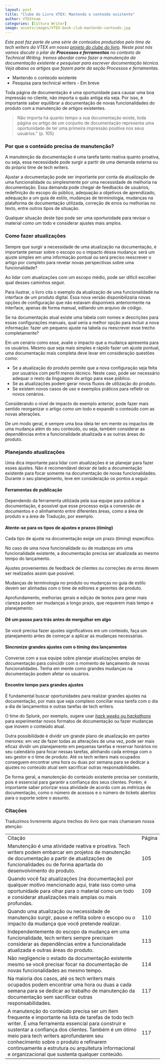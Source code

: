 ```yaml
---
layout: post
title: "Clube do Livro VTEX: Mantendo o conteúdo existente"
author: VTEXteam
categories: [Cultura Writer]
image: assets/images/VTEX-book-club-mantendo-conteudo.jpg
---
```



_Este post faz parte de uma série de conteúdos produzidos pelo time de tech writers da VTEX em nosso [projeto do clube do livro](https://techwriting.com.br/clube-do-livro-vtex-the-product-is-docs). Neste post nós vamos discutir o pilar de **Processos e ferramentas** no contexto de Technical Writing. Iremos abordar como fazer a manutenção da documentação existente e pesquisar para escrever documentação técnica. Veja abaixo os artigos que fazem parte da seção Processos e ferramentas._

* Mantendo o conteúdo existente
* Pesquisa para technical writers - Em breve


Toda página de documentação é uma oportunidade para causar uma boa impressão no cliente, não importa o quão antiga ela seja. Por isso, é importante saber equilibrar a documentação de novas funcionalidades do produto com a manutenção de artigos existentes.

> Não importa há quanto tempo a sua documentação existe, toda página ou artigo de um conjunto de documentação representa uma oportunidade de ter uma primeira impressão positiva nos seus usuários.” (p. 105)


### Por que o conteúdo precisa de manutenção?

A manutenção da documentação é uma tarefa tanto reativa quanto proativa, ou seja, essa necessidade pode surgir a partir de uma demanda externa ou do próprio time de tech writers.

Ajustar a documentação pode ser importante por conta da atualização de uma funcionalidade ou simplesmente por uma necessidade de melhoria na documentação. Essa demanda pode chegar de feedbacks de usuários, redefinição do escopo do público, adequação a objetivos de aprendizado, adequação a um guia de estilo, mudanças de terminologia, mudanças na plataforma de documentação utilizada, correção de erros ou melhorias no texto, entre outros tipos de situação.

Qualquer situação deste tipo pode ser uma oportunidade para revisar o material como um todo e considerar ajustes mais amplos.


### Como fazer atualizações

Sempre que surgir a necessidade de uma atualização na documentação, é importante pensar sobre o escopo ou o impacto dessa mudança: será um ajuste simples em uma informação pontual ou será preciso reescrever o artigo por completo para revelar novas perspectivas sobre uma funcionalidade?

Ao lidar com atualizações com um escopo médio, pode ser difícil escolher qual desses caminhos seguir.

Para ilustrar, o livro cita o exemplo da atualização de uma funcionalidade na interface de um produto digital. Essa nova versão disponibilizaria novas opções de configuração que não estavam disponíveis anteriormente na interface, apenas de forma manual, editando um arquivo de código.

Se na documentação atual existe uma tabela com nomes e descrições para essas configurações manuais, qual seria a melhor opção para incluir a nova informação: fazer um pequeno ajuste na tabela ou reescrever esse trecho completamente?

Em um cenário como esse, avalie o impacto que a mudança apresenta para os usuários. Mesmo que seja mais simples e rápido fazer um ajuste pontual, uma documentação mais completa deve levar em consideração questões como:

* Se a atualização do produto permite que a nova configuração seja feita por usuários com perfil menos técnico. Neste caso, pode ser necessário adequar o resto da linguagem do artigo para esse público.
* Se as atualizações podem gerar novos fluxos de utilização do produto.
* Se existem novos casos de uso e exemplos práticos para refletir os novos cenários.

Considerando o nível de impacto do exemplo anterior, pode fazer mais sentido reorganizar o artigo como um todo e expandir o conteúdo com as novas alterações.

De um modo geral, é sempre uma boa ideia ter em mente os impactos de uma mudança além do seu conteúdo, ou seja, também considerar as dependências entre a funcionalidade atualizada e as outras áreas do produto.


### Planejando atualizações

Uma dica importante para lidar com atualizações é se planejar para fazer esses ajustes. Não é recomendável deixar de lado a documentação existente para focar somente na documentação de novas funcionalidades. Durante o seu planejamento, leve em consideração os pontos a seguir.


#### Ferramentas de publicação

Dependendo da ferramenta utilizada pela sua equipe para publicar a documentação, é possível que esse processo exija a conversão de documentos e o alinhamento entre diferentes áreas, como a área de produto e a área de Tradução, por exemplo.


#### Atente-se para os tipos de ajustes e prazos (_timing_)

Cada tipo de ajuste na documentação exige um prazo (_timing_) específico.

No caso de uma nova funcionalidade ou de mudanças em uma funcionalidade existente, a documentação precisa ser atualizada ao mesmo tempo do lançamento.

Ajustes provenientes de feedback de clientes ou correções de erros devem ser realizados assim que possível.

Mudanças de terminologia no produto ou mudanças no guia de estilo devem ser alinhadas com o time de editores e gerentes de produto.

Aprofundamento, melhorias gerais e edição de textos para gerar mais clareza podem ser mudanças a longo prazo, que requerem mais tempo e planejamento.


#### Dê um passo para trás antes de mergulhar em algo

Se você precisa fazer ajustes significativos em um conteúdo, faça um planejamento antes de começar a aplicar as mudanças necessárias.


#### Sincronize grandes ajustes com o _timing_ dos lançamentos

Converse com a sua equipe sobre planejar atualizações amplas de documentação para coincidir com o momento de lançamento de novas funcionalidades. Tenha em mente como grandes mudanças na documentação podem afetar os usuários.


#### Encontre tempo para grandes ajustes

É fundamental buscar oportunidades para realizar grandes ajustes na documentação, por mais que seja complexo conciliar essa tarefa com o dia a dia de lançamentos e outras tarefas de tech writers.

O time do Splunk, por exemplo, sugere usar [_hack weeks_ ou _hackathons_](https://fia.com.br/blog/hackathon/#:~:text=Hackathon%20%C3%A9%20uma%20din%C3%A2mica%20competitiva%2C%20com%20local%20e%20dura%C3%A7%C3%A3o%20predeterminados%2C%20muito%20usada%20em%20empresas%20para%20agu%C3%A7ar%20a%20criatividade%20da%20equipe%20de%20colaboradores%20de%20uma%20maneira%20mais%20desafiadora%20e%20divertida.) para experimentar novos formatos de documentação ou fazer mudanças que inovem o conteúdo atual.

Outra possibilidade é dividir um grande plano de atualização em partes menores: em vez de fazer todas as alterações de uma vez, pode ser mais eficaz dividir um planejamento em pequenas tarefas e reservar horários no seu calendário para focar nessas tarefas, alinhando cada entrega com o seu gestor e o time de produto. Até os tech writers mais ocupados conseguem encontrar uma hora ou duas por semana para se dedicar a ajustes no conteúdo atual sem sacrificar outras responsabilidades.

De forma geral, a manutenção do conteúdo existente precisa ser constante, pois é essencial para garantir a confiança dos seus clientes. Porém, é importante saber priorizar essa atividade de acordo com as métricas de documentação, como o número de acessos e o número de tickets abertos para o suporte sobre o assunto.


### Citações

Traduzimos livremente alguns trechos do livro que mais chamaram nossa atenção:

<table class="table-vtex">
  <tr>
   <td>Citação</td>
   <td>Página
   </td>
  </tr>
  <tr>
   <td>Manutenção é uma atividade reativa e proativa. Tech writers podem embarcar em projetos de manutenção de documentação a partir de atualizações de funcionalidades ou de forma apartada do desenvolvimento do produto.
   </td>
   <td>105
   </td>
  </tr>
  <tr>
   <td>Quando você faz atualizações (na documentação) por qualquer motivo mencionado aqui, trate isso como uma oportunidade para olhar para o material como um todo e considerar atualizações mais amplas ou mais profundas.
   </td>
   <td>109
   </td>
  </tr>
  <tr>
   <td>Quando uma atualização ou necessidade de manutenção surgir, pause e reflita sobre o escopo ou o impacto da mudança que você pretende realizar.
   </td>
   <td>110
   </td>
  </tr>
  <tr>
   <td>Independentemente do escopo da mudança em uma funcionalidade, tech writers sempre precisam considerar as dependências entre a funcionalidade atualizada e outras áreas do produto.
   </td>
   <td>113
   </td>
  </tr>
  <tr>
   <td>Não negligencie o estado da documentação existente mesmo se você precisar focar na documentação de novas funcionalidades ao mesmo tempo.
   </td>
   <td>114
   </td>
  </tr>
  <tr>
   <td>Na maioria dos casos, até os tech writers mais ocupados podem encontrar uma hora ou duas a cada semana para se dedicar ao trabalho de manutenção da documentação sem sacrificar outras responsabilidades.
   </td>
   <td>117
   </td>
  </tr>
  <tr>
   <td>A manutenção do conteúdo precisa ser um item frequente e importante na lista de tarefas de todo tech writer. É uma ferramenta essencial para construir e sustentar a confiança dos clientes. Também é um ótimo meio para tech writers aprofundarem seu conhecimento sobre o produto e refinarem continuamente a estrutura ou arquitetura informacional e organizacional que sustenta qualquer conteúdo.
   </td>
   <td>117
   </td>
  </tr>
</table>